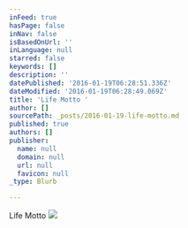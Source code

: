 ```yaml
---
inFeed: true
hasPage: false
inNav: false
isBasedOnUrl: ''
inLanguage: null
starred: false
keywords: []
description: ''
datePublished: '2016-01-19T06:28:51.336Z'
dateModified: '2016-01-19T06:28:49.069Z'
title: 'Life Motto '
author: []
sourcePath: _posts/2016-01-19-life-motto.md
published: true
authors: []
publisher:
  name: null
  domain: null
  url: null
  favicon: null
_type: Blurb

---
```

Life Motto
![](https://s3-us-west-2.amazonaws.com/the-grid-img/p/ff293d0538e3b9e0dfa34ccb5882ce5c11d1ca90.jpg)